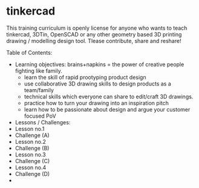 # tinkercad
This training curriculum is openly license for anyone who wants to teach tinkercad, 3DTin, OpenSCAD or any other geometry based 3D printing drawing / modelling design tool. Tlease contribute, share and reshare!

Table of Contents:
  * Learning objectives: brains+napkins = the power of creative people fighting like family.
    * learn the skill of rapid prootyping product design
    * use collaborative 3D drawing skills to design products as a team/family
    * technical skills which everyone can share to edit/craft 3D drawings.
    * practice how to turn your drawing into an inspiration pitch
    * learn how to be passionate about design and argue your customer focused PoV
  * Lessons / Challenges:
  *  Lesson no.1
   * Challenge (A)
  *  Lesson no.2
   * Challenge (B)
  *  Lesson no.3
   * Challenge (C)
  *  Lesson no.4
   * Challenge (D)
  * 
